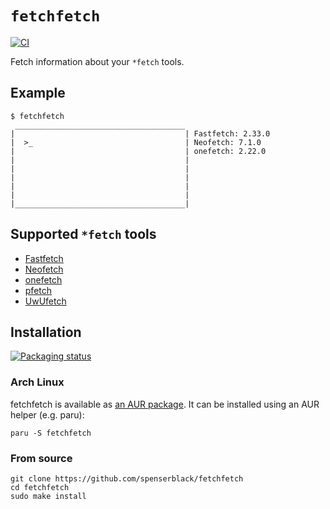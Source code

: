 # `fetchfetch`

[![CI](https://github.com/spenserblack/fetchfetch/actions/workflows/ci.yml/badge.svg)](https://github.com/spenserblack/fetchfetch/actions/workflows/ci.yml)

Fetch information about your `*fetch` tools.

## Example

```console
$ fetchfetch
 ______________________________________
|                                      | Fastfetch: 2.33.0
|  >_                                  | Neofetch: 7.1.0
|                                      | onefetch: 2.22.0
|                                      |
|                                      |
|                                      |
|                                      |
|                                      |
|______________________________________|
```

## Supported `*fetch` tools

* [Fastfetch][fastfetch]
* [Neofetch][neofetch]
* [onefetch][onefetch]
* [pfetch][pfetch]
* [UwUfetch][uwufetch]

[fastfetch]: https://github.com/fastfetch-cli/fastfetch
[neofetch]: https://github.com/dylanaraps/neofetch
[onefetch]: https://github.com/o2sh/onefetch
[pfetch]: https://github.com/dylanaraps/pfetch
[uwufetch]: https://github.com/ad-oliviero/uwufetch

## Installation

[![Packaging status](https://repology.org/badge/vertical-allrepos/fetchfetch.svg)](https://repology.org/project/fetchfetch/versions)

### Arch Linux

fetchfetch is available as [an AUR package][fastfetch-aur].
It can be installed using an AUR helper (e.g. paru):

```shell
paru -S fetchfetch
```

### From source

```shell
git clone https://github.com/spenserblack/fetchfetch
cd fetchfetch
sudo make install
```

[fastfetch-aur]: https://aur.archlinux.org/packages/fetchfetch
